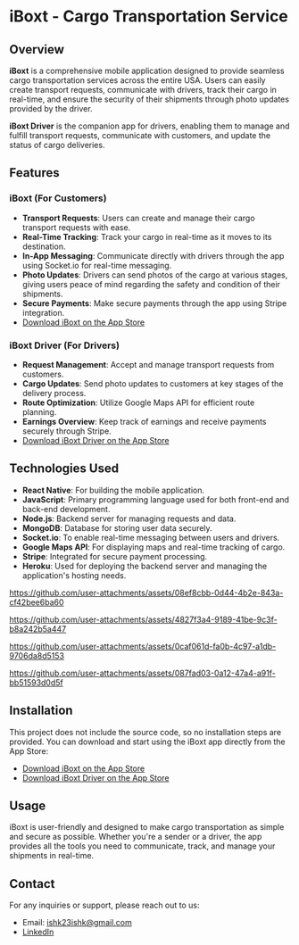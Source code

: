 # iBoxt - Cargo Transportation Service

## Overview
**iBoxt** is a comprehensive mobile application designed to provide seamless cargo transportation services across the entire USA. Users can easily create transport requests, communicate with drivers, track their cargo in real-time, and ensure the security of their shipments through photo updates provided by the driver.

**iBoxt Driver** is the companion app for drivers, enabling them to manage and fulfill transport requests, communicate with customers, and update the status of cargo deliveries.

## Features

### iBoxt (For Customers)
- **Transport Requests**: Users can create and manage their cargo transport requests with ease.
- **Real-Time Tracking**: Track your cargo in real-time as it moves to its destination.
- **In-App Messaging**: Communicate directly with drivers through the app using Socket.io for real-time messaging.
- **Photo Updates**: Drivers can send photos of the cargo at various stages, giving users peace of mind regarding the safety and condition of their shipments.
- **Secure Payments**: Make secure payments through the app using Stripe integration.
- [Download iBoxt on the App Store](https://apps.apple.com/app/id6624296780)

### iBoxt Driver (For Drivers)
- **Request Management**: Accept and manage transport requests from customers.
- **Cargo Updates**: Send photo updates to customers at key stages of the delivery process.
- **Route Optimization**: Utilize Google Maps API for efficient route planning.
- **Earnings Overview**: Keep track of earnings and receive payments securely through Stripe.
- [Download iBoxt Driver on the App Store](https://apps.apple.com/app/id6636550631)

## Technologies Used
- **React Native**: For building the mobile application.
- **JavaScript**: Primary programming language used for both front-end and back-end development.
- **Node.js**: Backend server for managing requests and data.
- **MongoDB**: Database for storing user data securely.
- **Socket.io**: To enable real-time messaging between users and drivers.
- **Google Maps API**: For displaying maps and real-time tracking of cargo.
- **Stripe**: Integrated for secure payment processing.
- **Heroku**: Used for deploying the backend server and managing the application's hosting needs.



https://github.com/user-attachments/assets/08ef8cbb-0d44-4b2e-843a-cf42bee6ba60

https://github.com/user-attachments/assets/4827f3a4-9189-41be-9c3f-b8a242b5a447

https://github.com/user-attachments/assets/0caf061d-fa0b-4c97-a1db-9706da8d5153

https://github.com/user-attachments/assets/087fad03-0a12-47a4-a91f-bb51593d0d5f



## Installation
This project does not include the source code, so no installation steps are provided. You can download and start using the iBoxt app directly from the App Store:
- [Download iBoxt on the App Store](https://apps.apple.com/app/id6624296780)
- [Download iBoxt Driver on the App Store](https://apps.apple.com/app/id6636550631)

## Usage
iBoxt is user-friendly and designed to make cargo transportation as simple and secure as possible. Whether you're a sender or a driver, the app provides all the tools you need to communicate, track, and manage your shipments in real-time.


## Contact
For any inquiries or support, please reach out to us:
- Email: ishk23ishk@gmail.com
- [LinkedIn](https://www.linkedin.com/in/ishak-erdogan-67a5812a6/)















